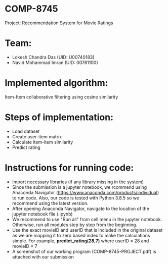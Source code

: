 # COMP-8745
Project: Recommendation System for Movie Ratings

# Team: 
- Lokesh Chandra Das (UID: U00740183)
- Navid Mohammad Imran (UID: 00761100)

# Implemented algorithm: 
Item-Item collaborative filtering using cosine similarity

# Steps of implementation:
- Load dataset
- Create user-item matrix
- Calculate item-item similarity
- Predict rating

# Instructions for running code:
- Import necessary libraries (if any library missing in the system)
- Since the submission is a jupyter notebook, we rcommend using Anaconda Navigator (https://www.anaconda.com/products/individual) to run code. Also, our code is tested with Python 3.8.5 so we recommend using the latest version.
- After opening Anaconda Navigator, navigate to the location of the jupyter notebook file (.ipynb)
- We recommend to use "Run all" from cell menu in the jupyter notebook. Otherwise, run all modules step by step from the beginning.
- Use the exact movieID and userID that is included in the original dataset as we are mapping it to zero based index to make the calculations simple. For example, 
**predict_rating(28,7)** where userID = 28 and movieID = 7
- A screenshot of our working program (COMP-8745-PROJECT.pdf) is attached with our submission 

